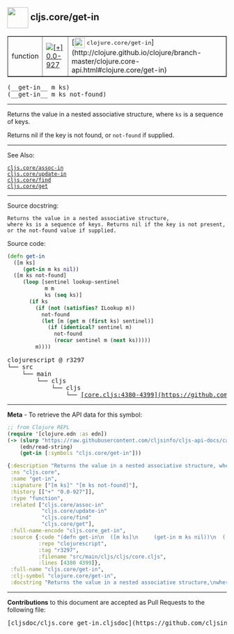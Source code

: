 ## <img width="48px" valign="middle" src="http://i.imgur.com/Hi20huC.png"> cljs.core/get-in

 <table border="1">
<tr>

<td>function</td>
<td><a href="https://github.com/cljsinfo/cljs-api-docs/tree/0.0-927"><img valign="middle" alt="[+] 0.0-927" src="https://img.shields.io/badge/+-0.0--927-lightgrey.svg"></a> </td>
<td>
[<img height="24px" valign="middle" src="http://i.imgur.com/1GjPKvB.png"> <samp>clojure.core/get-in</samp>](http://clojure.github.io/clojure/branch-master/clojure.core-api.html#clojure.core/get-in)
</td>
</tr>
</table>

 <samp>
(__get-in__ m ks)<br>
</samp>
 <samp>
(__get-in__ m ks not-found)<br>
</samp>

---

Returns the value in a nested associative structure, where `ks` is a sequence of
keys.

Returns nil if the key is not found, or `not-found` if supplied.

---


See Also:

[`cljs.core/assoc-in`](cljs.core_assoc-in.md)<br>
[`cljs.core/update-in`](cljs.core_update-in.md)<br>
[`cljs.core/find`](cljs.core_find.md)<br>
[`cljs.core/get`](cljs.core_get.md)<br>

---

Source docstring:

```
Returns the value in a nested associative structure,
where ks is a sequence of keys. Returns nil if the key is not present,
or the not-found value if supplied.
```

Source code:

```clj
(defn get-in
  ([m ks]
     (get-in m ks nil))
  ([m ks not-found]
     (loop [sentinel lookup-sentinel
            m m
            ks (seq ks)]
       (if ks
         (if (not (satisfies? ILookup m))
           not-found
           (let [m (get m (first ks) sentinel)]
             (if (identical? sentinel m)
               not-found
               (recur sentinel m (next ks)))))
         m))))
```

 <pre>
clojurescript @ r3297
└── src
    └── main
        └── cljs
            └── cljs
                └── <ins>[core.cljs:4380-4399](https://github.com/clojure/clojurescript/blob/r3297/src/main/cljs/cljs/core.cljs#L4380-L4399)</ins>
</pre>


---

__Meta__ - To retrieve the API data for this symbol:

```clj
;; from Clojure REPL
(require '[clojure.edn :as edn])
(-> (slurp "https://raw.githubusercontent.com/cljsinfo/cljs-api-docs/catalog/cljs-api.edn")
    (edn/read-string)
    (get-in [:symbols "cljs.core/get-in"]))
```

```clj
{:description "Returns the value in a nested associative structure, where `ks` is a sequence of\nkeys.\n\nReturns nil if the key is not found, or `not-found` if supplied.",
 :ns "cljs.core",
 :name "get-in",
 :signature ["[m ks]" "[m ks not-found]"],
 :history [["+" "0.0-927"]],
 :type "function",
 :related ["cljs.core/assoc-in"
           "cljs.core/update-in"
           "cljs.core/find"
           "cljs.core/get"],
 :full-name-encode "cljs.core_get-in",
 :source {:code "(defn get-in\n  ([m ks]\n     (get-in m ks nil))\n  ([m ks not-found]\n     (loop [sentinel lookup-sentinel\n            m m\n            ks (seq ks)]\n       (if ks\n         (if (not (satisfies? ILookup m))\n           not-found\n           (let [m (get m (first ks) sentinel)]\n             (if (identical? sentinel m)\n               not-found\n               (recur sentinel m (next ks)))))\n         m))))",
          :repo "clojurescript",
          :tag "r3297",
          :filename "src/main/cljs/cljs/core.cljs",
          :lines [4380 4399]},
 :full-name "cljs.core/get-in",
 :clj-symbol "clojure.core/get-in",
 :docstring "Returns the value in a nested associative structure,\nwhere ks is a sequence of keys. Returns nil if the key is not present,\nor the not-found value if supplied."}

```

---

__Contributions__ to this document are accepted as Pull Requests to the following file:

 <pre>
[cljsdoc/cljs.core_get-in.cljsdoc](https://github.com/cljsinfo/cljs-api-docs/blob/master/cljsdoc/cljs.core_get-in.cljsdoc)
</pre>

